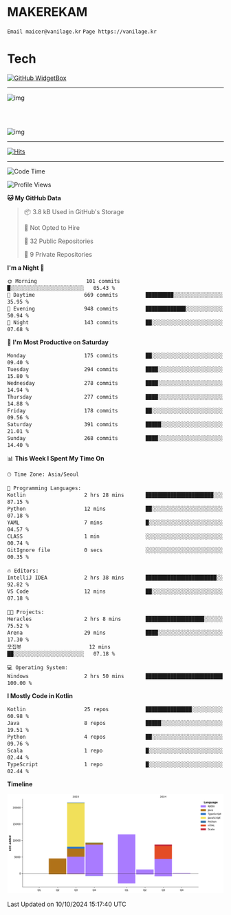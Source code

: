 # MAKEREKAM

`Email maicer@vanilage.kr`
`Page https://vanilage.kr`

# Tech

[![GitHub WidgetBox](https://github-widgetbox.vercel.app/api/skills?languages=python,js,ts,c,cpp,cs,java,kotlin,bash,md,html,css,xml,yaml,swift,powershell,json,R,SQL,php&tools=git,npm,gradle,nodejs,vercel,nginx&includeNames=true&theme=darkmode)](https://github.com/Jurredr/github-widgetbox)

---

![img](https://github-readme-stats.vercel.app/api/top-langs/?username=MAKEREKAM&layout=compact&theme=gruvbox)

<br>
<br>

![img](https://github-readme-stats.vercel.app/api/?username=MAKEREKAM&layout=compact&theme=gruvbox)

---

[![Hits](https://hits.seeyoufarm.com/api/count/incr/badge.svg?url=https%3A%2F%2Fgithub.com%2FMAKEREKAM&count_bg=%234A49D1&title_bg=%23555555&icon=&icon_color=%23E7E7E7&title=방문&edge_flat=false)](https://hits.seeyoufarm.com)

---

<!--START_SECTION:waka-->
![Code Time](http://img.shields.io/badge/Code%20Time-287%20hrs%2021%20mins-blue)

![Profile Views](http://img.shields.io/badge/Profile%20Views-0-blue)

**🐱 My GitHub Data** 

> 📦 3.8 kB Used in GitHub's Storage 
 > 
> 🚫 Not Opted to Hire
 > 
> 📜 32 Public Repositories 
 > 
> 🔑 9 Private Repositories 
 > 
**I'm a Night 🦉** 

```text
🌞 Morning                101 commits         █░░░░░░░░░░░░░░░░░░░░░░░░   05.43 % 
🌆 Daytime                669 commits         █████████░░░░░░░░░░░░░░░░   35.95 % 
🌃 Evening                948 commits         █████████████░░░░░░░░░░░░   50.94 % 
🌙 Night                  143 commits         ██░░░░░░░░░░░░░░░░░░░░░░░   07.68 % 
```
📅 **I'm Most Productive on Saturday** 

```text
Monday                   175 commits         ██░░░░░░░░░░░░░░░░░░░░░░░   09.40 % 
Tuesday                  294 commits         ████░░░░░░░░░░░░░░░░░░░░░   15.80 % 
Wednesday                278 commits         ████░░░░░░░░░░░░░░░░░░░░░   14.94 % 
Thursday                 277 commits         ████░░░░░░░░░░░░░░░░░░░░░   14.88 % 
Friday                   178 commits         ██░░░░░░░░░░░░░░░░░░░░░░░   09.56 % 
Saturday                 391 commits         █████░░░░░░░░░░░░░░░░░░░░   21.01 % 
Sunday                   268 commits         ████░░░░░░░░░░░░░░░░░░░░░   14.40 % 
```


📊 **This Week I Spent My Time On** 

```text
🕑︎ Time Zone: Asia/Seoul

💬 Programming Languages: 
Kotlin                   2 hrs 28 mins       ██████████████████████░░░   87.15 % 
Python                   12 mins             ██░░░░░░░░░░░░░░░░░░░░░░░   07.18 % 
YAML                     7 mins              █░░░░░░░░░░░░░░░░░░░░░░░░   04.57 % 
CLASS                    1 min               ░░░░░░░░░░░░░░░░░░░░░░░░░   00.74 % 
GitIgnore file           0 secs              ░░░░░░░░░░░░░░░░░░░░░░░░░   00.35 % 

🔥 Editors: 
IntelliJ IDEA            2 hrs 38 mins       ███████████████████████░░   92.82 % 
VS Code                  12 mins             ██░░░░░░░░░░░░░░░░░░░░░░░   07.18 % 

🐱‍💻 Projects: 
Heracles                 2 hrs 8 mins        ███████████████████░░░░░░   75.52 % 
Arena                    29 mins             ████░░░░░░░░░░░░░░░░░░░░░   17.30 % 
모집봇                      12 mins             ██░░░░░░░░░░░░░░░░░░░░░░░   07.18 % 

💻 Operating System: 
Windows                  2 hrs 50 mins       █████████████████████████   100.00 % 
```

**I Mostly Code in Kotlin** 

```text
Kotlin                   25 repos            ███████████████░░░░░░░░░░   60.98 % 
Java                     8 repos             █████░░░░░░░░░░░░░░░░░░░░   19.51 % 
Python                   4 repos             ██░░░░░░░░░░░░░░░░░░░░░░░   09.76 % 
Scala                    1 repo              █░░░░░░░░░░░░░░░░░░░░░░░░   02.44 % 
TypeScript               1 repo              █░░░░░░░░░░░░░░░░░░░░░░░░   02.44 % 
```



**Timeline**

![Lines of Code chart](https://raw.githubusercontent.com/MAKEREKAM/MAKEREKAM/main/assets/bar_graph.png)


 Last Updated on 10/10/2024 15:17:40 UTC
<!--END_SECTION:waka-->
